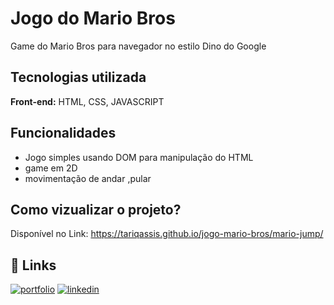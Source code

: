 
# Jogo do Mario Bros

Game do Mario Bros para navegador no estilo Dino do Google



## Tecnologias utilizada

**Front-end:** HTML, CSS, JAVASCRIPT



## Funcionalidades

- Jogo simples usando DOM para manipulação do HTML
- game em 2D 
- movimentação de andar ,pular 


## Como vizualizar o projeto?

Disponível no Link: https://tariqassis.github.io/jogo-mario-bros/mario-jump/


## 🔗 Links
[![portfolio](https://img.shields.io/badge/my_portfolio-000?style=for-the-badge&logo=ko-fi&logoColor=white)](https://github.com/Tariqassis)
[![linkedin](https://img.shields.io/badge/linkedin-0A66C2?style=for-the-badge&logo=linkedin&logoColor=white)](https://www.linkedin.com/in/tariq-assis/)


